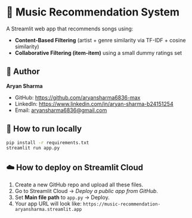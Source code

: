 # 🎵 Music Recommendation System

A Streamlit web app that recommends songs using:
- **Content-Based Filtering** (artist + genre similarity via TF-IDF + cosine similarity)
- **Collaborative Filtering (item-item)** using a small dummy ratings set

## 👤 Author
**Aryan Sharma**
- GitHub: https://github.com/aryansharma6836-max
- LinkedIn: https://www.linkedin.com/in/aryan-sharma-b24151254
- Email: aryansharma6836@gmail.com

## 🚀 How to run locally
```bash
pip install -r requirements.txt
streamlit run app.py
```

## ☁️ How to deploy on Streamlit Cloud
1. Create a new GitHub repo and upload all these files.
2. Go to Streamlit Cloud → *Deploy a public app from GitHub*.
3. Set **Main file path** to `app.py` → Deploy.
4. Your app URL will look like: `https://music-recommendation-aryansharma.streamlit.app`
